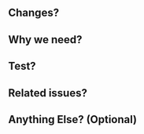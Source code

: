 ## Changes?
<!-- 이 PR 로 인해서 무엇이 변경되었는지 작성해주세요 -->

## Why we need?
<!-- 이 PR 이 왜 필요한지 작성해주세요 -->

## Test?
<!-- 어떻게 테스트했는지, 어떻게 reproduce 할 수 있는지 간단하게 작성해주세요 -->

## Related issues?
<!-- 관련된 이슈가 있다면 #xx 로 이슈 번호를 작성해주세요 -->

## Anything Else? (Optional)
<!-- 스크린샷, 환경 정보, 주의사항 등 필요한 추가정보가 있다면 작성해주세요. -->

